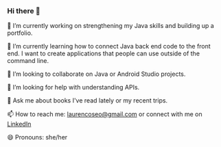 ### Hi there 👋

🔭 I’m currently working on strengthening my Java skills and building up a portfolio.

🌱 I’m currently learning how to connect Java back end code to the front end. I want to create applications that people can use outside of the command line.

👯 I’m looking to collaborate on Java or Android Studio projects.

🤔 I’m looking for help with understanding APIs.

💬 Ask me about books I've read lately or my recent trips.

📫 How to reach me: laurencoseo@gmail.com or connect with me on [LinkedIn](https://www.linkedin.com/in/lauren-coseo/)

😄 Pronouns: she/her

<!--
**laurencoseo/laurencoseo** is a ✨ _special_ ✨ repository because its `README.md` (this file) appears on your GitHub profile.

Here are some ideas to get you started:

- 🔭 I’m currently working on ...
- 🌱 I’m currently learning ...
- 👯 I’m looking to collaborate on ...
- 🤔 I’m looking for help with ...
- 💬 Ask me about ...
- 📫 How to reach me: ...
- 😄 Pronouns: ...
- ⚡ Fun fact: ...
-->
